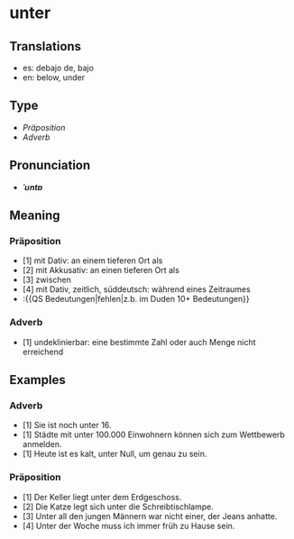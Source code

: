 # unter
## Translations
- es: debajo de, bajo
- en: below, under
## Type
- _Präposition_
- _Adverb_
## Pronunciation
- **_ˈʊntɐ_**
## Meaning
### Präposition
- [1] mit Dativ: an einem tieferen Ort als
- [2] mit Akkusativ: an einen tieferen Ort als
- [3] zwischen
- [4] mit Dativ, zeitlich, süddeutsch: während eines Zeitraumes
- :{{QS Bedeutungen|fehlen|z.b. im Duden 10+ Bedeutungen}}
### Adverb
- [1] undeklinierbar: eine bestimmte Zahl oder auch Menge nicht erreichend
## Examples
### Adverb
- [1] Sie ist noch unter 16.
- [1] Städte mit unter 100.000 Einwohnern können sich zum Wettbewerb anmelden.
- [1] Heute ist es kalt, unter Null, um genau zu sein.
### Präposition
- [1] Der Keller liegt unter dem Erdgeschoss.
- [2] Die Katze legt sich unter die Schreibtischlampe.
- [3] Unter all den jungen Männern war nicht einer, der Jeans anhatte.
- [4] Unter der Woche muss ich immer früh zu Hause sein.
